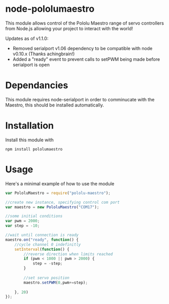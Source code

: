 node-pololumaestro
==================

This module allows control of the Pololu Maestro range of servo controllers from Node.js allowing your project to interact with the world!

Updates as of v1.1.0:
 * Removed serialport v1.06 dependency to be compatible with node v0.10.x (Thanks achingbrain!)
 * Added a "ready" event to prevent calls to setPWM being made before serialport is open

Dependancies
============
This module requires node-serialport in order to comminucate with the Maestro, this should be installed automatically.

Installation
============
Install this module with

```
npm install pololumaestro
```

Usage
=====

Here's a minimal example of how to use the module

```javascript
var PololuMaestro = require("pololu-maestro");

//create new instance, specifying control com port
var maestro = new PololuMaestro("COM17");

//some initial conditions
var pwm = 2000;
var step = -10;

//wait until connection is ready
maestro.on("ready", function() {
	//cycle channel 0 indefinitly
	setInterval(function() {
		//reverse direction when limits reached
		if (pwm < 1000 || pwm > 2000) {
			step = -step;
		}
		
		//set servo position
		maestro.setPWM(0,pwm+=step);
		
	}, 20)
});